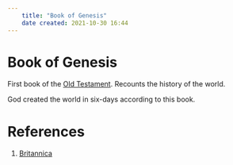 ```yaml
---
	title: "Book of Genesis"
	date created: 2021-10-30 16:44
---
```

# Book of Genesis

First book of the [Old Testament](Old%20Testament.md). Recounts the history of the world.

God created the world in six-days according to this book.

# References
1. [Britannica](https://www.britannica.com/topic/Genesis-Old-Testament)